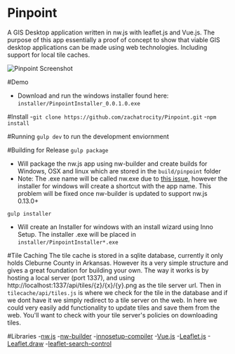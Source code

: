 # Pinpoint
A GIS Desktop application written in nw.js with leaflet.js and Vue.js. The purpose of this app essentially a proof of concept to show that
 viable GIS desktop applications can be made using web technologies. Including support for local tile caches.

![Pinpoint Screenshot](https://raw.githubusercontent.com/zachatrocity/Pinpoint/master/screenshot.png "Pinpoint Screenshot")

#Demo
- Download and run the windows installer found here: `installer/PinpointInstaller_0.0.1.0.exe`

#Install
-`git clone https://github.com/zachatrocity/Pinpoint.git`
-`npm install`

#Running
`gulp dev` to run the development enviornment

#Building for Release
`gulp package` 
 - Will package the nw.js app using nw-builder and create builds for Windows, OSX and linux which are stored in the `build/pinpoint` folder
 - Note: The .exe name will be called nw.exe due to [this issue](https://github.com/nwjs/nw.js/issues/199), however the installer for windows will create a shortcut with the app name. This problem will be fixed once nw-builder is updated to support nw.js 0.13.0+

`gulp installer` 
 - Will create an Installer for windows with an install wizard using Inno Setup. The installer .exe will be placed in `installer/PinpointInstaller*.exe`

#Tile Caching
The tile cache is stored in a sqlite database, currently it only holds Cleburne County in Arkansas. However its a very simple structure and gives a great foundation 
for building your own. The way it works is by hosting a local server (port 1337), and using http://localhost:1337/api/tiles/{z}/{x}/{y}.png as the tile server url. 
Then in `tilecache/api/tiles.js` is where we check for the tile in the database and if we dont have it we simply redirect to a tile server on the web. In here we 
could very easily add functionality to update tiles and save them from the web. You'll want to check with your tile server's policies on downloading tiles.

#Libraries
-[nw.js](http://nwjs.io/)
-[nw-builder](https://github.com/nwjs/nw-builder)
-[innosetup-compiler](https://github.com/felicienfrancois/node-innosetup-compiler)
-[Vue.js](https://vuejs.org/)
-[Leaflet.js](http://leafletjs.com/)
-[Leaflet.draw](https://github.com/Leaflet/Leaflet.draw)
-[leaflet-search-control](https://github.com/zachatrocity/leaflet-search-control)


